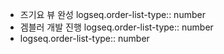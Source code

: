 - 즈기요 뷰 완성
  logseq.order-list-type:: number
- 겜블러 개발 진행
  logseq.order-list-type:: number
- logseq.order-list-type:: number